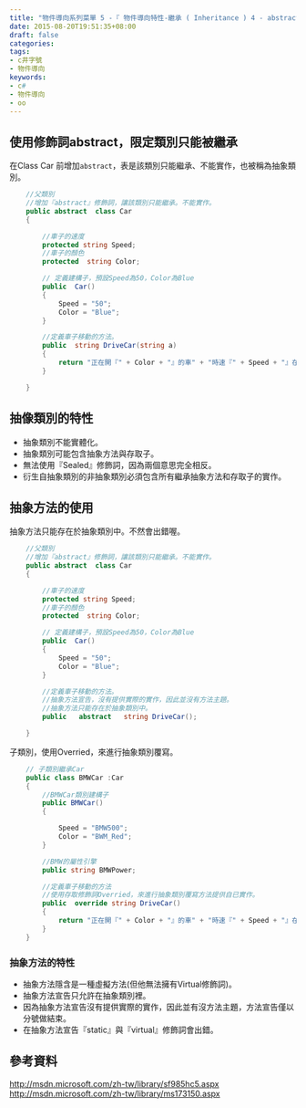 ```yaml
---
title: "物件導向系列菜單 5 -『 物件導向特性-繼承 ( Inheritance ) 4 - abstract 』"
date: 2015-08-20T19:51:35+08:00
draft: false
categories:
tags: 
- c井字號
- 物件導向
keywords:
- c#
- 物件導向
- oo
---
```




## 使用修飾詞abstract，限定類別只能被繼承

在Class Car 前增加`abstract`，表是該類別只能繼承、不能實作，也被稱為抽象類別。

```c#
	//父類別
    //增加『abstract』修飾詞，讓該類別只能繼承。不能實作。
    public abstract  class Car
    {

        //車子的速度
        protected string Speed;
        //車子的顏色
        protected  string Color;

        // 定義建構子，預設Speed為50，Color為Blue
        public  Car()
        {
            Speed = "50";
            Color = "Blue";
        }

        //定義車子移動的方法。  
        public  string DriveCar(string a)
        {
            return "正在開『" + Color + "』的車" + "時速『" + Speed + "』在移動" ;
        }

    }
```


## 抽像類別的特性

* 抽象類別不能實體化。
* 抽象類別可能包含抽象方法與存取子。
* 無法使用『Sealed』修飾詞，因為兩個意思完全相反。
* 衍生自抽象類別的非抽象類別必須包含所有繼承抽象方法和存取子的實作。

## 抽象方法的使用

抽象方法只能存在於抽象類別中。不然會出錯喔。

```c#
    //父類別
    //增加『abstract』修飾詞，讓該類別只能繼承。不能實作。
    public abstract  class Car
    {

        //車子的速度
        protected string Speed;
        //車子的顏色
        protected  string Color;

        // 定義建構子，預設Speed為50，Color為Blue
        public  Car()
        {
            Speed = "50";
            Color = "Blue";
        }

        //定義車子移動的方法。  
        //抽象方法宣告，沒有提供實際的實作，因此並沒有方法主題。
        //抽象方法只能存在於抽象類別中。
        public   abstract   string DriveCar();

    }
```

子類別，使用Overried，來進行抽象類別覆寫。

```c#
	// 子類別繼承Car
    public class BMWCar :Car
    {
        //BMWCar類別建構子
        public BMWCar()
        {

            Speed = "BMW500";
            Color = "BWM_Red";
        }

        //BMW的屬性引擎
        public string BMWPower;

        //定義車子移動的方法
        //使用存取修飾詞Overried，來進行抽象類別覆寫方法提供自已實作。
        public  override string DriveCar()
        {
            return "正在開『" + Color + "』的車" + "時速『" + Speed + "』在移動" + "『Override』" + "String--" ;
        }
    }
```

### 抽象方法的特性

* 抽象方法隱含是一種虛擬方法(但他無法擁有Virtual修飾詞)。
* 抽象方法宣告只允許在抽象類別裡。
* 因為抽象方法宣告沒有提供實際的實作，因此並有沒方法主題，方法宣告僅以分號做結束。
* 在抽象方法宣告『static』與『virtual』修飾詞會出錯。

## 參考資料
http://msdn.microsoft.com/zh-tw/library/sf985hc5.aspx
http://msdn.microsoft.com/zh-tw/library/ms173150.aspx